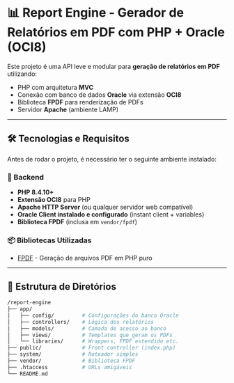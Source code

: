 # 📊 Report Engine - Gerador de Relatórios em PDF com PHP + Oracle (OCI8)

Este projeto é uma API leve e modular para **geração de relatórios em PDF** utilizando:
- PHP com arquitetura **MVC**
- Conexão com banco de dados **Oracle** via extensão **OCI8**
- Biblioteca **FPDF** para renderização de PDFs
- Servidor **Apache** (ambiente LAMP)

---

## 🛠️ Tecnologias e Requisitos

Antes de rodar o projeto, é necessário ter o seguinte ambiente instalado:

### 🔧 Backend
- **PHP 8.4.10+**
- **Extensão OCI8** para PHP
- **Apache HTTP Server** (ou qualquer servidor web compatível)
- **Oracle Client instalado e configurado** (instant client + variables)
- **Biblioteca FPDF** (inclusa em `vendor/fpdf`)

### 📦 Bibliotecas Utilizadas
- [FPDF](http://www.fpdf.org/) - Geração de arquivos PDF em PHP puro

---

## 🧱 Estrutura de Diretórios

```bash
/report-engine
├── app/
│   ├── config/         # Configurações do banco Oracle
│   ├── controllers/    # Lógica dos relatórios
│   ├── models/         # Camada de acesso ao banco
│   ├── views/          # Templates que geram os PDFs
│   └── libraries/      # Wrappers, FPDF estendido etc.
├── public/             # Front controller (index.php)
├── system/             # Roteador simples
├── vendor/             # Biblioteca FPDF
├── .htaccess           # URLs amigáveis
└── README.md

